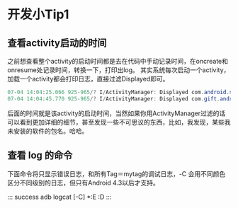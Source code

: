 # 开发小Tip1

## 查看activity启动的时间

之前想查看整个activity的启动时间都是去在代码中手动记录时间，在oncreate和onresume处记录时间，转换一下，打印出log。
其实系统每次启动一个activity，加载一个activity都会打印日志，直接过滤Displayed即可。

```java
07-04 14:04:25.066 925-965/? I/ActivityManager: Displayed com.android.settings/.applications.InstalledAppDetails: +1s57ms
07-04 14:04:45.770 925-965/? I/ActivityManager: Displayed com.gift.android/.activity.MainActivity: +1s806ms
```
后面的时间就是该activity的启动时间，当然如果你用ActivityManager过滤的话可以看到更加详细的细节，甚至发现一些不可思议的东西，比如，我发现，某些我未安装的软件的包名。哈哈。


## 查看 log 的命令

下面命令将只显示错误日志，和所有Tag＝mytag的调试日志，-C 会用不同颜色区分不同级别的日志，但只有Android 4.3以后才支持。

::: success
 adb logcat [-C] *:E <mytag>:D
:::

